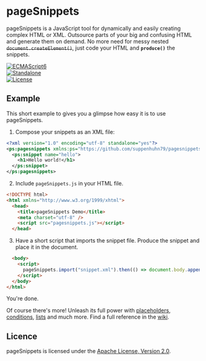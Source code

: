 # pageSnippets

pageSnippets is a JavaScript tool for dynamically and easily creating complex HTML or XML. Outsource parts of your big and confusing HTML and generate them on demand. No more need for messy nested ~~`document.createElement()`~~, just code your HTML and **`produce()`** the snippets.

[![ECMAScript6](https://img.shields.io/badge/ECMAScript-6-0066ff)](#)\
[![Standalone](https://img.shields.io/badge/Standalone-yes-33cc33)](#)\
[![License](https://img.shields.io/badge/License-Apache%202.0-blue.svg)](http://www.apache.org/licenses/LICENSE-2.0)

## Example

This short example to gives you a glimpse how easy it is to use pageSnippets.

1) Compose your snippets as an XML file:

```xml
<?xml version="1.0" encoding="utf-8" standalone="yes"?>
<ps:pagesnippets xmlns:ps="https://github.com/suppenhuhn79/pagesnippets">
  <ps:snippet name="hello">
    <h1>Hello world!</h1>
  </ps:snippet>
</ps:pagesnippets>
```

2) Include `pageSnippets.js` in your HTML file.
```html
<!DOCTYPE html>
<html xmlns="http://www.w3.org/1999/xhtml">
  <head>
    <title>pageSnippets Demo</title>
    <meta charset="utf-8" />
    <script src="pagesnippets.js"></script>
  </head>
```
3) Have a short script that imports the snippet file. Produce the snippet and place it in the document.
```html
  <body>
    <script>
      pageSnippets.import("snippet.xml").then(() => document.body.appendChild(pageSnippets.hello.produce()));
    </script>
  </body>
</html>
```
You're done.

Of course there's more! Unleash its full power with [placeholders](https://github.com/Suppenhuhn79/pagesnippets/wiki/Placeholders), [conditions](https://github.com/Suppenhuhn79/pagesnippets/wiki/Conditions), [lists](https://github.com/Suppenhuhn79/pagesnippets/wiki/Lists) and much more. Find a full
reference in the [wiki](https://github.com/Suppenhuhn79/pagesnippets/wiki).

## Licence

pageSnippets is licensed under the [Apache License, Version 2.0](http://www.apache.org/licenses/LICENSE-2.0).
